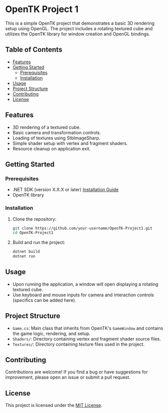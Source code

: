 # OpenTK Project 1

This is a simple OpenTK project that demonstrates a basic 3D rendering setup using OpenGL. The project includes a rotating textured cube and utilizes the OpenTK library for window creation and OpenGL bindings.

## Table of Contents
- [Features](#features)
- [Getting Started](#getting-started)
  - [Prerequisites](#prerequisites)
  - [Installation](#installation)
- [Usage](#usage)
- [Project Structure](#project-structure)
- [Contributing](#contributing)
- [License](#license)

## Features

- 3D rendering of a textured cube.
- Basic camera and transformation controls.
- Loading of textures using StbImageSharp.
- Simple shader setup with vertex and fragment shaders.
- Resource cleanup on application exit.

## Getting Started

### Prerequisites

- .NET SDK (version X.X.X or later) [Installation Guide](https://dotnet.microsoft.com/download)
- OpenTK library

### Installation

1. Clone the repository:

    ```bash
    git clone https://github.com/your-username/OpenTK-Project1.git
    cd OpenTK-Project1
    ```

2. Build and run the project:

    ```bash
    dotnet build
    dotnet run
    ```

## Usage

- Upon running the application, a window will open displaying a rotating textured cube.
- Use keyboard and mouse inputs for camera and interaction controls (specifics can be added here).

## Project Structure

- `Game.cs`: Main class that inherits from OpenTK's `GameWindow` and contains the game logic, rendering, and setup.
- `Shaders/`: Directory containing vertex and fragment shader source files.
- `Textures/`: Directory containing texture files used in the project.

## Contributing

Contributions are welcome! If you find a bug or have suggestions for improvement, please open an issue or submit a pull request.

## License

This project is licensed under the [MIT License](LICENSE).
